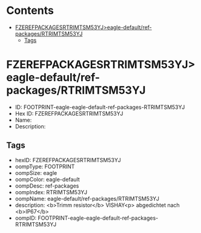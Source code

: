 



Contents
========

* [FZEREFPACKAGESRTRIMTSM53YJ>eagle-default/ref-packages/RTRIMTSM53YJ](#fzerefpackagesrtrimtsm53yjeagle-defaultref-packagesrtrimtsm53yj)
	* [Tags](#tags)

# FZEREFPACKAGESRTRIMTSM53YJ>eagle-default/ref-packages/RTRIMTSM53YJ

- ID: FOOTPRINT-eagle-eagle-default-ref-packages-RTRIMTSM53YJ
- Hex ID: FZEREFPACKAGESRTRIMTSM53YJ
- Name: 
- Description: 

## Tags

- hexID: FZEREFPACKAGESRTRIMTSM53YJ
- oompType: FOOTPRINT
- oompSize: eagle
- oompColor: eagle-default
- oompDesc: ref-packages
- oompIndex: RTRIMTSM53YJ
- oompName: eagle-default/ref-packages/RTRIMTSM53YJ
- description: &lt;b&gt;Trimm resistor&lt;/b&gt; VISHAY&lt;p&gt;&#xD;
abgedichtet nach &lt;b&gt;IP67&lt;/b&gt;
- oompID: FOOTPRINT-eagle-eagle-default-ref-packages-RTRIMTSM53YJ
